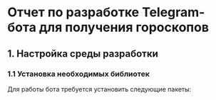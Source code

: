 # Отчет по разработке Telegram-бота для получения гороскопов

## 1. Настройка среды разработки

### 1.1 Установка необходимых библиотек
Для работы бота требуется установить следующие пакеты:

